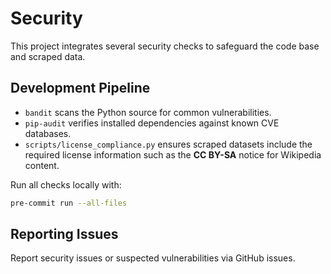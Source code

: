 # Security

This project integrates several security checks to safeguard the code base and scraped data.

## Development Pipeline

- `bandit` scans the Python source for common vulnerabilities.
- `pip-audit` verifies installed dependencies against known CVE databases.
- `scripts/license_compliance.py` ensures scraped datasets include the required
  license information such as the **CC BY-SA** notice for Wikipedia content.

Run all checks locally with:

```bash
pre-commit run --all-files
```

## Reporting Issues

Report security issues or suspected vulnerabilities via GitHub issues.

